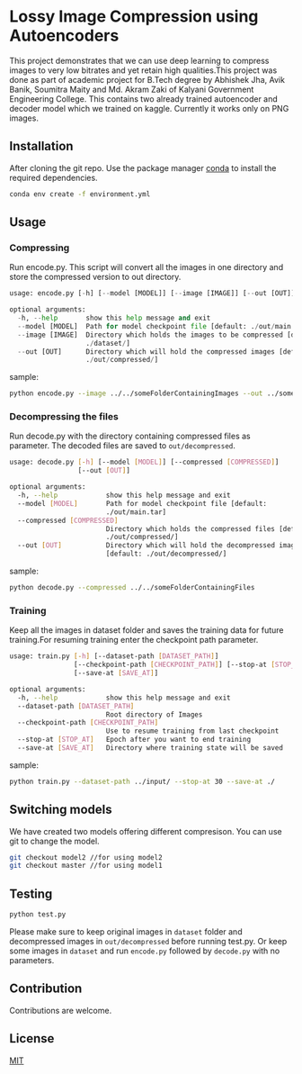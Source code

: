 # Lossy Image Compression using Autoencoders

This project demonstrates that we can use deep learning to compress images to very low bitrates and yet retain high qualities.This project was done as part of academic project for B.Tech degree by Abhishek Jha, Avik Banik, Soumitra Maity and Md. Akram Zaki of Kalyani Government Engineering College. This contains two already trained autoencoder and decoder model which we trained on kaggle. Currently it works only on PNG images.

## Installation

After cloning the git repo. Use the package manager [conda](https://www.anaconda.com/distribution/) to install the required dependencies.

```bash
conda env create -f environment.yml
```

## Usage

### Compressing

Run encode.py. This script will convert all the images in one directory and store the compressed version to out directory.
```python
usage: encode.py [-h] [--model [MODEL]] [--image [IMAGE]] [--out [OUT]]

optional arguments:
  -h, --help       show this help message and exit
  --model [MODEL]  Path for model checkpoint file [default: ./out/main.tar]
  --image [IMAGE]  Directory which holds the images to be compressed [default:
                   ./dataset/]
  --out [OUT]      Directory which will hold the compressed images [default:
                   ./out/compressed/]
```
sample:
```bash
python encode.py --image ../../someFolderContainingImages --out ../someFolder
```


### Decompressing the files

Run decode.py with the directory containing compressed files as parameter. The decoded files are saved to `out/decompressed`.
```bash
usage: decode.py [-h] [--model [MODEL]] [--compressed [COMPRESSED]]
                 [--out [OUT]]

optional arguments:
  -h, --help            show this help message and exit
  --model [MODEL]       Path for model checkpoint file [default:
                        ./out/main.tar]
  --compressed [COMPRESSED]
                        Directory which holds the compressed files [default:
                        ./out/compressed/]
  --out [OUT]           Directory which will hold the decompressed images
                        [default: ./out/decompressed/]
```

sample:
```bash
python decode.py --compressed ../../someFolderContainingFiles
```

### Training

Keep all the images in dataset folder and saves the training data for future training.For resuming training enter the checkpoint path parameter.
```bash
usage: train.py [-h] [--dataset-path [DATASET_PATH]]
                [--checkpoint-path [CHECKPOINT_PATH]] [--stop-at [STOP_AT]]
                [--save-at [SAVE_AT]]

optional arguments:
  -h, --help            show this help message and exit
  --dataset-path [DATASET_PATH]
                        Root directory of Images
  --checkpoint-path [CHECKPOINT_PATH]
                        Use to resume training from last checkpoint
  --stop-at [STOP_AT]   Epoch after you want to end training
  --save-at [SAVE_AT]   Directory where training state will be saved
```

sample:
```bash
python train.py --dataset-path ../input/ --stop-at 30 --save-at ./
```
## Switching models
We have created two models offering different compresison. You can use git to change the model.
```bash
git checkout model2 //for using model2
git checkout master //for using model1
```

## Testing
```bash
python test.py
```

Please make sure to keep original images in `dataset` folder and decompressed images in `out/decompressed` before running test.py. Or keep some images in `dataset` and run `encode.py` followed by `decode.py` with no parameters.

## Contribution
Contributions are welcome.

## License
[MIT](https://choosealicense.com/licenses/mit/)
